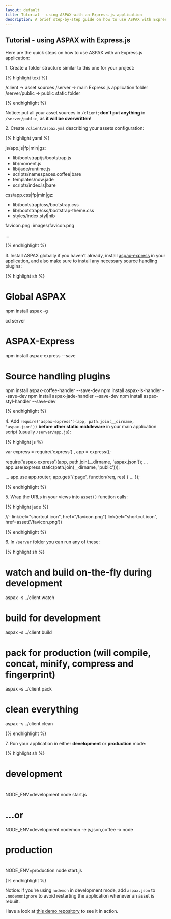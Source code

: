 ```yaml
---
layout: default
title: Tutorial - using ASPAX with an Express.js application
description: A brief step-by-step guide on how to use ASPAX with Express.js
---
```

## Tutorial - using ASPAX with Express.js
Here are the quick steps on how to use ASPAX with an Express.js application:

1\. Create a folder structure similar to this one for your project:

{% highlight text %}

/client         -> asset sources
/server         -> main Express.js application folder
/server/public  -> public static folder

{% endhighlight %}

Notice: put all your asset sources in `/client`; **don't put anything** in `/server/public`, as **it will be overwritten**!

2\. Create `/client/aspax.yml` describing your assets configuration:

{% highlight yaml %}

js/app.js|fp|min|gz:
  - lib/bootstrap/js/bootstrap.js
  - lib/moment.js
  - lib/jade/runtime.js
  - scripts/namespaces.coffee|bare
  - templates/now.jade
  - scripts/index.ls|bare

css/app.css|fp|min|gz:
  - lib/bootstrap/css/bootstrap.css
  - lib/bootstrap/css/bootstrap-theme.css
  - styles/index.styl|nib

favicon.png: images/favicon.png

...

{% endhighlight %}

3\. Install ASPAX globally if you haven't already, install [aspax-express](https://github.com/icflorescu/aspax-express) in your application, and also make sure to install any necessary source handling plugins:

{% highlight sh %}

# Global ASPAX
npm install aspax -g

cd server

# ASPAX-Express
npm install aspax-express --save

# Source handling plugins
npm install aspax-coffee-handler --save-dev
npm install aspax-ls-handler --save-dev
npm install aspax-jade-handler --save-dev
npm install aspax-styl-handler --save-dev

{% endhighlight %}

4\. Add `require('aspax-express')(app, path.join(__dirname, 'aspax.json'))` **before other static middleware** in your main application script (usually `/server/app.js`):

{% highlight js %}

var express = require('express')
  , app = express();

require('aspax-express')(app, path.join(__dirname, 'aspax.json'));
...
app.use(express.static(path.join(__dirname, 'public')));

...
app.use app.router;
app.get('/:page', function(req, res) {
...
});

{% endhighlight %}

5\. Wrap the URLs in your views into `asset()` function calls:

{% highlight jade %}

//- link(rel="shortcut icon", href="/favicon.png")
link(rel="shortcut icon", href=asset('/favicon.png'))

{% endhighlight %}

6\. In `/server` folder you can run any of these:

{% highlight sh %}

# watch and build on-the-fly during development
aspax -s ../client watch

# build for development
aspax -s ../client build

# pack for production (will compile, concat, minify, compress and fingerprint)
aspax -s ../client pack

# clean everything
aspax -s ../client clean

{% endhighlight %}

7\. Run your application in either **development** or **production** mode:

{% highlight sh %}

# development
#
NODE_ENV=development node start.js
# ...or
NODE_ENV=development nodemon -e js,json,coffee -x node

# production
#
NODE_ENV=production node start.js

{% endhighlight %}

Notice: if you're using `nodemon` in development mode, add `aspax.json` to `.nodemonignore` to avoid restarting the application whenever an asset is rebuilt.

Have a look at [this demo repository](https://github.com/icflorescu/aspax-demo) to see it in action.
